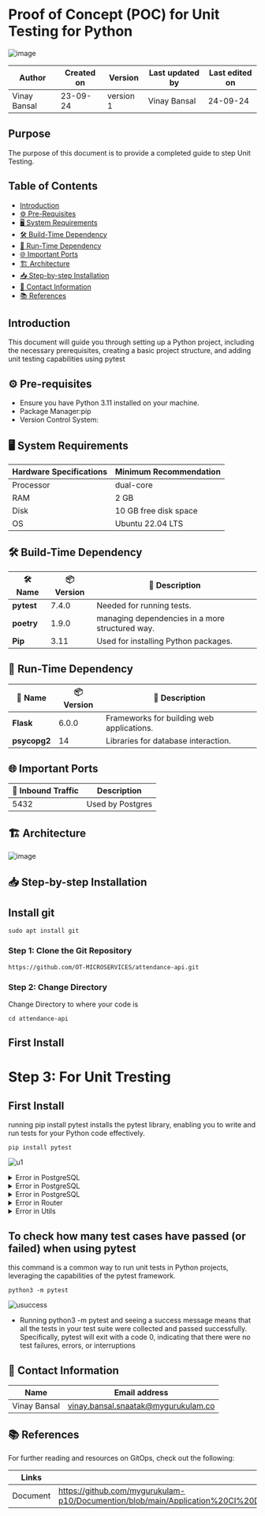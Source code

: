 # Proof of Concept (POC) for Unit Testing for Python
![image](https://github.com/user-attachments/assets/fa7ac02a-6531-44d2-8302-9e2797eb0277)



  | Author        | Created on | Version | Last updated by | Last edited on |
  |-------------|---------|-------------|-------------|---------|
  | Vinay Bansal | 23-09-24 | version 1 | Vinay Bansal | 24-09-24 |

## Purpose
The purpose of this document is to provide a completed guide to step Unit Testing.
  
  ## Table of Contents
- [Introduction](#introduction)
- [⚙️ Pre-Requisites](#-pre-requisites)
- [🖥️ System Requirements](#-system-requirements)
- [🛠️ Build-Time Dependency](#-build-time-dependency)
- [🚀 Run-Time Dependency](#-run-time-dependency)
- [🌐 Important Ports](#-important-ports)
- [🏗️ Architecture](#-architecture)
- [📥 Step-by-step Installation](#-step-by-step-installation)
- [📧 Contact Information ](#-contact-information )
- [📚 References](#-references )

## Introduction
This document will guide you through setting up a Python project, including the necessary prerequisites, creating a basic project structure, and adding unit testing capabilities using pytest

## ⚙ Pre-requisites

- Ensure you have Python 3.11 installed on your machine. 
- Package Manager:pip
- Version Control System:

## 🖥 System Requirements
| Hardware Specifications | Minimum Recommendation  |
|--------------------------|------------------------|
| Processor                | dual-core              |
| RAM                      | 2 GB                    |
| Disk                     |10 GB free disk space                  |
| OS                       | Ubuntu 22.04 LTS         |


## 🛠 Build-Time Dependency

| 🛠️ Name | 📦 Version | 📄 Description |
|---------|------------|----------------|
| **pytest** | 7.4.0  | Needed for running tests. |
|**poetry**| 1.9.0 | managing dependencies in a more structured way.|
|**Pip**  | 3.11    | Used for installing Python packages.|


## 🚀 Run-Time Dependency

| 🚀 Name | 📦 Version | 📄 Description          |
|---------|------------|--------------------------|
| **Flask** |  6.0.0      | Frameworks for building web applications. |
|**psycopg2**| 14 | Libraries for database interaction.|

## 🌐 Important Ports
| 🔌 Inbound Traffic | Description        |
| --------------- | ------------------ |
| 5432            | Used by Postgres  |


## 🏗 Architecture
![image](https://github.com/user-attachments/assets/f57015de-9e07-4605-8a39-fb1a2c69a21a)

## 📥 Step-by-step Installation

## Install git
```
sudo apt install git
```
###  Step 1: Clone the Git Repository
```
https://github.com/OT-MICROSERVICES/attendance-api.git
```
### Step 2: Change Directory
Change Directory to where your code is
```
cd attendance-api
```

## First Install

# Step 3: For Unit Tresting

## First Install
running pip install pytest installs the pytest library, enabling you to write and run tests for your Python code effectively.
```
pip install pytest
```
![u1](https://github.com/user-attachments/assets/7e8ac84c-d519-49a8-9a22-b298c2d064a0)




<details>
  <summary>Error in PostgreSQL</summary>
  <img width="758" alt="image" src="https://github.com/user-attachments/assets/8550edf4-6cd5-4e34-95a0-506454895fb0">

- enabling your Python applications to communicate with PostgreSQL databases.
```
pip install psycopg2
```
</details>

<details>
  <summary>Error in PostgreSQL</summary>
  
![ue2](https://github.com/user-attachments/assets/1cc9c6dd-63ab-466a-8b67-de76d6bea345)

- Using these imports, you can easily connect to a PostgreSQL database and utilize advanced features provided by psycopg2.
```
import psycopg2
from psycopg2 import extras
```
</details>

 <details> 
 <summary>Error in PostgreSQL</summary>
   
![ue1cp](https://github.com/user-attachments/assets/6d686ca4-4223-476d-bbe9-b7b691dc2cc5)
-  running pip install pytest-mock installs the pytest-mock library, allowing you to effectively use mocking techniques in your pytest tests to isolate and test specific functionalities without relying on external dependencies.
```
pip install pytest-mock
```
 </details>


<details>
      <summary>Error in Router</summary>
  
![ue1rou](https://github.com/user-attachments/assets/6427ef04-2464-4aee-a3b6-0d62e463b28e)

router
- running pip install Flask installs the Flask framework, allowing you to develop web applications in Python efficiently.
```
pip install Flask
```
- running pip install Flask-Caching installs the Flask-Caching extension, enabling you to implement caching in your Flask applications to enhance performance and reduce server load.
```
pip install Flask-Caching
```
</details>


<details>
  <summary>Error in Utils</summary>
  
![ue1u](https://github.com/user-attachments/assets/361d64bc-fc4d-460f-93e1-2c08d2e050ef)

utils/tests/test_json_encoder.py
- running pip install peewee installs the Peewee library, enabling you to use an ORM(stands for Object-Relational Mapping. It is a programming technique that allows developers to interact with a database using object-oriented programming languages.) for database interactions in your Python applications.
```
pip install peewee
```

utils/tests/test_log_encoder.py
running pip install python-json-logger installs the python-json-logger library, enabling you to format log messages as JSON, which is useful for structured logging in applications.
```
pip install python-json-logger
```

utils/tests/test_validator.py
- running pip install voluptuous installs the Voluptuous library, enabling you to validate Python data structures against defined schemas efficiently.
```
pip install voluptuous
```
</details>


## To check how many test cases have passed (or failed) when using pytest
this command is a common way to run unit tests in Python projects, leveraging the capabilities of the pytest framework.
```
python3 -m pytest
```
![usuccess](https://github.com/user-attachments/assets/157685e6-011f-4ea7-ae3a-eba410dfbfa7)
- Running python3 -m pytest and seeing a success message means that all the tests in your test suite were collected and passed successfully. Specifically, pytest will exit with a code 0, indicating that there were no test failures, errors, or interruptions


## 📧 Contact Information

| Name | Email address|
|------|---------------------|
| Vinay Bansal | vinay.bansal.snaatak@mygurukulam.co |

## 📚 References
For further reading and resources on GitOps, check out the following:

| Links | Descriptions|
|------|---------------------|
|Document|https://github.com/mygurukulam-p10/Documention/blob/main/Application%20CI%20Design/Python%20CI%20Checks/Unit%20Testing%20Doc/readme.md|
